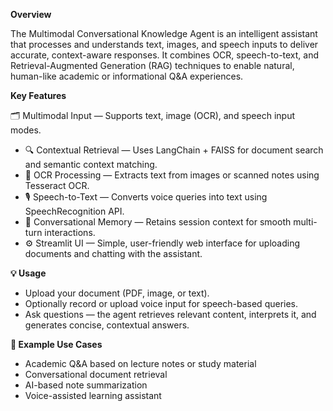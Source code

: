 **Overview**

The Multimodal Conversational Knowledge Agent is an intelligent assistant that processes and understands text, images, and speech inputs to deliver accurate, context-aware responses.
It combines OCR, speech-to-text, and Retrieval-Augmented Generation (RAG) techniques to enable natural, human-like academic or informational Q&A experiences.


**Key Features**

🗂️ Multimodal Input — Supports text, image (OCR), and speech input modes.

* 🔍 Contextual Retrieval — Uses LangChain + FAISS for document search and semantic context matching.
* 🧾 OCR Processing — Extracts text from images or scanned notes using Tesseract OCR.
* 🎙️ Speech-to-Text — Converts voice queries into text using SpeechRecognition API.
* 💬 Conversational Memory — Retains session context for smooth multi-turn interactions.
* ⚙️ Streamlit UI — Simple, user-friendly web interface for uploading documents and chatting with the assistant.


**💡 Usage**

* Upload your document (PDF, image, or text).
* Optionally record or upload voice input for speech-based queries.
* Ask questions — the agent retrieves relevant content, interprets it, and generates concise, contextual answers.

**🧮 Example Use Cases**

* Academic Q&A based on lecture notes or study material
* Conversational document retrieval
* AI-based note summarization
* Voice-assisted learning assistant
